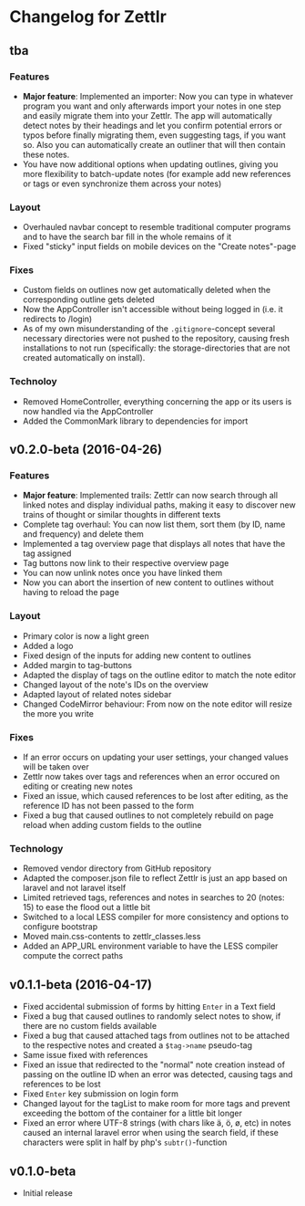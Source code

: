 # Changelog for Zettlr

## tba

### Features

* **Major feature**: Implemented an importer: Now you can type in whatever program you want and only afterwards import your notes in one step and easily migrate them into your Zettlr. The app will automatically detect notes by their headings and let you confirm potential errors or typos before finally migrating them, even suggesting tags, if you want so. Also you can automatically create an outliner that will then contain these notes.
* You have now additional options when updating outlines, giving you more flexibility to batch-update notes (for example add new references or tags or even synchronize them across your notes)

### Layout

* Overhauled navbar concept to resemble traditional computer programs and to have the search bar fill in the whole remains of it
* Fixed "sticky" input fields on mobile devices on the "Create notes"-page

### Fixes

* Custom fields on outlines now get automatically deleted when the corresponding outline gets deleted
* Now the AppController isn't accessible without being logged in (i.e. it redirects to /login)
* As of my own misunderstanding of the `.gitignore`-concept several necessary directories were not pushed to the repository, causing fresh installations to not run (specifically: the storage-directories that are not created automatically on install).

### Technoloy

* Removed HomeController, everything concerning the app or its users is now handled via the AppController
* Added the CommonMark library to dependencies for import

## v0.2.0-beta (2016-04-26)

### Features

* **Major feature**: Implemented trails: Zettlr can now search through all linked notes and display individual paths, making it easy to discover new trains of thought or similar thoughts in different texts
* Complete tag overhaul: You can now list them, sort them (by ID, name and frequency) and delete them
* Implemented a tag overview page that displays all notes that have the tag assigned
* Tag buttons now link to their respective overview page
* You can now unlink notes once you have linked them
* Now you can abort the insertion of new content to outlines without having to reload the page

### Layout

* Primary color is now a light green
* Added a logo
* Fixed design of the inputs for adding new content to outlines
* Added margin to tag-buttons
* Adapted the display of tags on the outline editor to match the note editor
* Changed layout of the note's IDs on the overview
* Adapted layout of related notes sidebar
* Changed CodeMirror behaviour: From now on the note editor will resize the more you write

### Fixes

* If an error occurs on updating your user settings, your changed values will be taken over
* Zettlr now takes over tags and references when an error occured on editing or creating new notes
* Fixed an issue, which caused references to be lost after editing, as the reference ID has not been passed to the form
* Fixed a bug that caused outlines to not completely rebuild on page reload when adding custom fields to the outline

### Technology

* Removed vendor directory from GitHub repository
* Adapted the composer.json file to reflect Zettlr is just an app based on laravel and not laravel itself
* Limited retrieved tags, references and notes in searches to 20 (notes: 15) to ease the flood out a little bit
* Switched to a local LESS compiler for more consistency and options to configure bootstrap
* Moved main.css-contents to zettlr_classes.less
* Added an APP_URL environment variable to have the LESS compiler compute the correct paths

## v0.1.1-beta (2016-04-17)

* Fixed accidental submission of forms by hitting `Enter` in a Text field
* Fixed a bug that caused outlines to randomly select notes to show, if there are no custom fields available
* Fixed a bug that caused attached tags from outlines not to be attached to the respective notes and created a `$tag->name` pseudo-tag
* Same issue fixed with references
* Fixed an issue that redirected to the "normal" note creation instead of passing on the outline ID when an error was detected, causing tags and references to be lost
* Fixed `Enter` key submission on login form
* Changed layout for the tagList to make room for more tags and prevent exceeding the bottom of the container for a little bit longer
* Fixed an error where UTF-8 strings (with chars like ä, ö, ø, etc) in notes caused an internal laravel error when using the search field, if these characters were split in half by php's `subtr()`-function

## v0.1.0-beta

* Initial release
